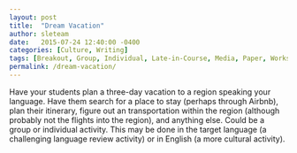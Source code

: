 ```yaml
---
layout: post
title:  "Dream Vacation"
author: sleteam
date:   2015-07-24 12:40:00 -0400
categories: [Culture, Writing]
tags: [Breakout, Group, Individual, Late-in-Course, Media, Paper, Works-for-Tutoring]
permalink: /dream-vacation/
---
```

Have your students plan a three-day vacation to a region speaking your language. Have them search for a place to stay (perhaps through Airbnb), plan their itinerary, figure out an transportation within the region (although probably not the flights into the region), and anything else. Could be a group or individual activity. This may be done in the target language (a challenging language review activity) or in English (a more cultural activity).